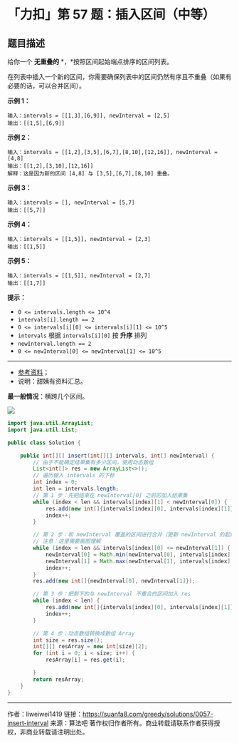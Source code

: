 # 「力扣」第 57 题：插入区间（中等）

## 题目描述

给你一个 **无重叠的** *，*按照区间起始端点排序的区间列表。

在列表中插入一个新的区间，你需要确保列表中的区间仍然有序且不重叠（如果有必要的话，可以合并区间）。

**示例 1：**

```
输入：intervals = [[1,3],[6,9]], newInterval = [2,5]
输出：[[1,5],[6,9]]
```

**示例 2：**

```
输入：intervals = [[1,2],[3,5],[6,7],[8,10],[12,16]], newInterval = [4,8]
输出：[[1,2],[3,10],[12,16]]
解释：这是因为新的区间 [4,8] 与 [3,5],[6,7],[8,10] 重叠。
```

**示例 3：**

```
输入：intervals = [], newInterval = [5,7]
输出：[[5,7]]
```

**示例 4：**

```
输入：intervals = [[1,5]], newInterval = [2,3]
输出：[[1,5]]
```

**示例 5：**

```
输入：intervals = [[1,5]], newInterval = [2,7]
输出：[[1,7]]
```

**提示：**

- `0 <= intervals.length <= 10^4`
- `intervals[i].length == 2`
- `0 <= intervals[i][0] <= intervals[i][1] <= 10^5`
- `intervals` 根据 `intervals[i][0]` 按 **升序** 排列
- `newInterval.length == 2`
- `0 <= newInterval[0] <= newInterval[1] <= 10^5`

---

* [参考资料](https://www.bilibili.com/video/BV1Qa4y1h7Zp?from=search&seid=12301546449614247781)；
* 说明：甜姨有资料汇总。

**最一般情况**：横跨几个区间。

![](https://suanfa8-1252206550.cos.ap-shanghai.myqcloud.com/suanfa8/202301302242311.png)

```Java []
import java.util.ArrayList;
import java.util.List;

public class Solution {

    public int[][] insert(int[][] intervals, int[] newInterval) {
        // 由于不能确定结果集有多少区间，使用动态数组
        List<int[]> res = new ArrayList<>();
        // 遍历输入 intervals 的下标
        int index = 0;
        int len = intervals.length;
        // 第 1 步：先把结束在 newInterval[0] 之前的加入结果集
        while (index < len && intervals[index][1] < newInterval[0]) {
            res.add(new int[]{intervals[index][0], intervals[index][1]});
            index++;
        }

        // 第 2 步：和 newInterval 覆盖的区间进行合并（更新 newInterval 的起始端点）
        // 注意：这里需要画图理解
        while (index < len && intervals[index][0] <= newInterval[1]) {
            newInterval[0] = Math.min(newInterval[0], intervals[index][0]);
            newInterval[1] = Math.max(newInterval[1], intervals[index][1]);
            index++;
        }
        res.add(new int[]{newInterval[0], newInterval[1]});

        // 第 3 步：把剩下的与 newInterval 不重合的区间加入 res
        while (index < len) {
            res.add(new int[]{intervals[index][0], intervals[index][1]});
            index++;
        }

        // 第 4 步：动态数组转换成数组 Array
        int size = res.size();
        int[][] resArray = new int[size][2];
        for (int i = 0; i < size; i++) {
            resArray[i] = res.get(i);

        }
        return resArray;
    }
}
```



---

作者：liweiwei1419
链接：https://suanfa8.com/greedy/solutions/0057-insert-interval
来源：算法吧
著作权归作者所有。商业转载请联系作者获得授权，非商业转载请注明出处。